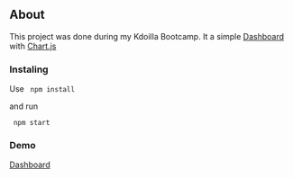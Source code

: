 ## About
This project was done during my Kdoilla Bootcamp. It a simple [Dashboard](https://shivetay.github.io/kodilla_dashbord/) with [Chart.js](https://www.chartjs.org/)

### Instaling

Use
` npm install`

and run

` npm start`

### Demo

[Dashboard](https://shivetay.github.io/kodilla_dashbord/)
